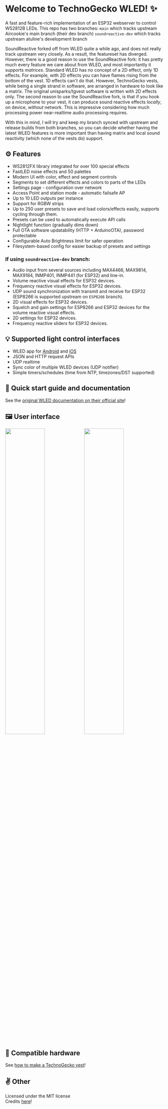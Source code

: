 # Welcome to TechnoGecko WLED! ✨

A fast and feature-rich implementation of an ESP32 webserver to control WS2812B LEDs. This repo has two branches:
`main` which tracks upstream Aircookie's main branch (their dev branch)
`soundreactive-dev` which tracks upstream atuline's development branch

SoundReactive forked off from WLED quite a while ago, and does not really track upstream very closely. As a result, the featureset has diverged. However, there is a good reason to use the SoundReactive fork: it has pretty much every feature we care about from WLED, and most importantly it supports *matrices*. Standard WLED has no concept of a 2D effect, only 1D effects. For example, with 2D effects you can have flames rising from the bottom of the vest. 1D effects can't do that. However, TechnoGecko vests, while being a single strand in software, are arranged in hardware to look like a matrix. The original unisparks/tgvest software is written with 2D effects only. The second reason to use the SoundReactive fork, is that if you hook up a microphone to your vest, it can produce sound reactive effects *locally*, on device, *without* network. This is impressive considering how much processing power near-realtime audio processing requires.

With this in mind, I will try and keep my branch synced with upstream and release builds from both branches, so you can decide whether having the latest WLED features is more important than having matrix and local sound reactivity (which none of the vests do) support.

## ⚙️ Features
- WS2812FX library integrated for over 100 special effects  
- FastLED noise effects and 50 palettes  
- Modern UI with color, effect and segment controls  
- Segments to set different effects and colors to parts of the LEDs  
- Settings page - configuration over network  
- Access Point and station mode - automatic failsafe AP  
- Up to 10 LED outputs per instance
- Support for RGBW strips  
- Up to 250 user presets to save and load colors/effects easily, supports cycling through them.  
- Presets can be used to automatically execute API calls  
- Nightlight function (gradually dims down)  
- Full OTA software updatability (HTTP + ArduinoOTA), password protectable  
- Configurable Auto Brightness limit for safer operation  
- Filesystem-based config for easier backup of presets and settings 

### If using `soundreactive-dev` branch:
- Audio input from several sources including MAX4466, MAX9814, MAX9184, INMP401, INMP441 (for ESP32) and line-in.
- Volume reactive visual effects for ESP32 devices.
- Frequency reactive visual effects for ESP32 devices.
- UDP sound synchronization with transmit and receive for ESP32 (ESP8266 is supported upstream on `ESP8266` branch).
- 2D visual effects for ESP32 devices.
- Squelch and gain settings for ESP8266 and ESP32 devices for the volume reactive visual effects.
- 2D settings for ESP32 devices.
- Frequency reactive sliders for ESP32 devices.

## 💡 Supported light control interfaces
- WLED app for [Android](https://play.google.com/store/apps/details?id=com.aircoookie.WLED) and [iOS](https://apps.apple.com/us/app/wled/id1475695033)
- JSON and HTTP request APIs  
- UDP realtime  
- Sync color of multiple WLED devices (UDP notifier)  
- Simple timers/schedules (time from NTP, timezones/DST supported)  

## 📲 Quick start guide and documentation

See the [original WLED documentation on their official site](https://kno.wled.ge)!

## 🖼️ User interface
<img src="/images/macbook-pro-space-gray-on-the-wooden-table.jpg" width="50%"><img src="/images/walking-with-iphone-x.jpg" width="50%">

## 💾 Compatible hardware

See [how to make a TechnoGecko vest](https://wiki.technogecko.org/orange_vest)!

## ✌️ Other

Licensed under the MIT license  
Credits [here](https://kno.wled.ge/about/contributors/)!
